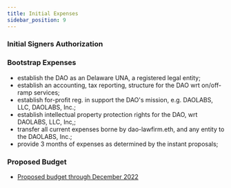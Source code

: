 ```yaml
---
title: Initial Expenses
sidebar_position: 9
---
```


### Initial Signers Authorization

### Bootstrap Expenses

-   establish the DAO as an Delaware UNA, a registered legal entity;
-   establish an accounting, tax reporting, structure for the DAO wrt on/off-ramp services;
-   establish for-profit reg. in support the DAO's mission, e.g. DAOLABS, LLC, DAOLABS, Inc.;
-   establish intellectual property protection rights for the DAO, wrt DAOLABS, LLC, Inc,;
-   transfer all current expenses borne by dao-lawfirm.eth, and any entity to the DAOLABS, Inc.;
-   provide 3 months of expenses as determined by the instant proposals;

### Proposed Budget

-   [Proposed budget through December 2022](./10.%20movement-proposal-budget.pdf)
